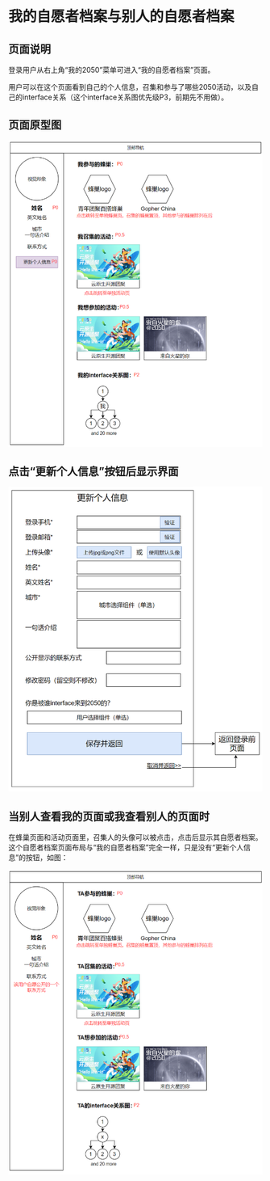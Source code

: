 # 我的自愿者档案与别人的自愿者档案

## 页面说明

登录用户从右上角“我的2050”菜单可进入“我的自愿者档案”页面。

用户可以在这个页面看到自己的个人信息，召集和参与了哪些2050活动，以及自己的interface关系（这个interface关系图优先级P3，前期先不用做）。

## 页面原型图

![](../3/my-profile.png)

## 点击“更新个人信息”按钮后显示界面

![](../3/update-profile.png)

## 当别人查看我的页面或我查看别人的页面时

在蜂巢页面和活动页面里，召集人的头像可以被点击，点击后显示其自愿者档案。这个自愿者档案页面布局与“我的自愿者档案”完全一样，只是没有“更新个人信息”的按钮，如图：

![](../3/user-profile.png)
